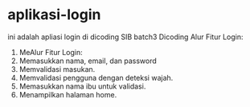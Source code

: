 # aplikasi-login
ini adalah apliasi login di dicoding SIB batch3 Dicoding
Alur Fitur Login:
1. MeAlur Fitur Login:
1. Memasukkan nama, email, dan password
2. Memvalidasi masukan.
3. Memvalidasi pengguna dengan deteksi wajah.
4. Memasukkan nama ibu untuk validasi.
5. Menampilkan halaman home.
